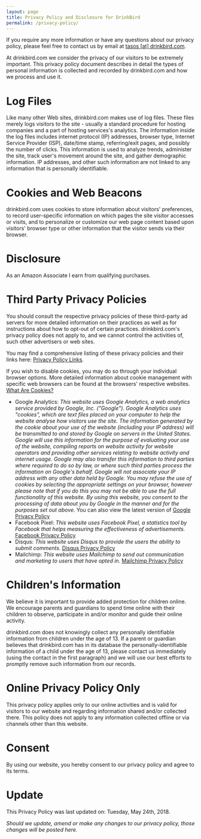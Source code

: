 ```yaml
---
layout: page
title: Privacy Policy and Disclosure for DrinkBird
permalink: /privacy-policy/
---
```


If you require any more information or have any questions about our privacy policy, please feel free to contact us by email at [tasos [at] drinkbird.com](&#109;&#97;&#105;&#108;&#116;&#111;:&#116;&#97;&#115;&#111;&#115;&#64;&#100;&#114;&#105;&#110;&#107;&#98;&#105;&#114;&#100;&#46;&#99;&#111;&#109;).

At drinkbird.com we consider the privacy of our visitors to be extremely important. This privacy policy document describes in detail the types of personal information is collected and recorded by drinkbird.com and how we process and use it.

# Log Files

Like many other Web sites, drinkbird.com makes use of log files. These files merely logs visitors to the site - usually a standard procedure for hosting companies and a part of hosting services's analytics. The information inside the log files includes internet protocol (IP) addresses, browser type, Internet Service Provider (ISP), date/time stamp, referring/exit pages, and possibly the number of clicks. This information is used to analyze trends, administer the site, track user's movement around the site, and gather demographic information. IP addresses, and other such information are not linked to any information that is personally identifiable.

# Cookies and Web Beacons

drinkbird.com uses cookies to store information about visitors' preferences, to record user-specific information on which pages the site visitor accesses or visits, and to personalize or customize our web page content based upon visitors' browser type or other information that the visitor sends via their browser.

# Disclosure
 
As an Amazon Associate I earn from qualifying purchases.

# Third Party Privacy Policies

You should consult the respective privacy policies of these third-party ad servers for more detailed information on their practices as well as for instructions about how to opt-out of certain practices. drinkbird.com's privacy policy does not apply to, and we cannot control the activities of, such other advertisers or web sites.

You may find a comprehensive listing of these privacy policies and their links here: [Privacy Policy Links](http://www.privacypolicyonline.com/privacy-policies/).

If you wish to disable cookies, you may do so through your individual browser options. More detailed information about cookie management with specific web browsers can be found at the browsers' respective websites. [What Are Cookies?](http://www.privacypolicyonline.com/what-are-cookies)

- Google Analytics: *This website uses Google Analytics, a web analytics service provided by Google, Inc. ("Google"). Google Analytics uses "cookies", which are text files placed on your computer to help the website analyse how visitors use the site. The information generated by the cookie about your use of the website (including your IP address) will be transmitted to and stored by Google on servers in the United States. Google will use this information for the purpose of evaluating your use of the website, compiling reports on website activity for website operators and providing other services relating to website activity and internet usage. Google may also transfer this information to third parties where required to do so by law, or where such third parties process the information on Google's behalf. Google will not associate your IP address with any other data held by Google. You may refuse the use of cookies by selecting the appropriate settings on your browser, however please note that if you do this you may not be able to use the full functionality of this website. By using this website, you consent to the processing of data about you by Google in the manner and for the purposes set out above.* You can also view the latest version of [Google Privacy Policy](https://policies.google.com/privacy?hl=en)
- Facebook Pixel: *This website uses Facebook Pixel, a statistics tool by Facebook that helps measuring the effectiveness of advertisements.* [Facebook Privacy Policy](https://www.facebook.com/about/privacy/)
- Disqus: *This website uses Disqus to provide the users the ability to submit comments.* [Disqus Privacy Policy](https://help.disqus.com/customer/en/portal/articles/466259-privacy-policy)
- Mailchimp: *This website uses Mailchimp to send out communication and marketing to users that have opted in.* [Mailchimp Privacy Policy](https://mailchimp.com/legal/privacy/)

# Children's Information

We believe it is important to provide added protection for children online. We encourage parents and guardians to spend time online with their children to observe, participate in and/or monitor and guide their online activity.

drinkbird.com does not knowingly collect any personally identifiable information from children under the age of 13. If a parent or guardian believes that drinkbird.com has in its database the personally-identifiable information of a child under the age of 13, please contact us immediately (using the contact in the first paragraph) and we will use our best efforts to promptly remove such information from our records.

# Online Privacy Policy Only

This privacy policy applies only to our online activities and is valid for visitors to our website and regarding information shared and/or collected there.
This policy does not apply to any information collected offline or via channels other than this website.

# Consent

By using our website, you hereby consent to our privacy policy and agree to its terms.

# Update

This Privacy Policy was last updated on: Tuesday, May 24th, 2018.

*Should we update, amend or make any changes to our privacy policy, those changes will be posted here.*
